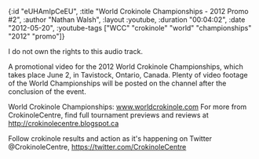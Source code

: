 {:id "eUHAmIpCeEU",
 :title "World Crokinole Championships - 2012 Promo #2",
 :author "Nathan Walsh",
 :layout :youtube,
 :duration "00:04:02",
 :date "2012-05-20",
 :youtube-tags
 ["WCC" "crokinole" "world" "championships" "2012" "promo"]}


I do not own the rights to this audio track.

A promotional video for the 2012 World Crokinole Championships, which takes place June 2, in Tavistock, Ontario, Canada. Plenty of video footage of the World Championships will be posted on the channel after the conclusion of the event.

World Crokinole Championships: www.worldcrokinole.com For more from CrokinoleCentre, find full tournament previews and reviews at http://crokinolecentre.blogspot.ca

Follow crokinole results and action as it's happening on Twitter @CrokinoleCentre, https://twitter.com/CrokinoleCentre
